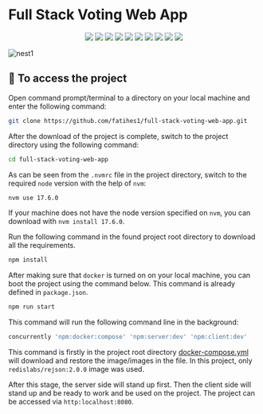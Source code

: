 ﻿
# Full Stack Voting Web App

<div  align="center">

![](https://img.shields.io/badge/nestjs-E0234E?style=for-the-badge&logo=nestjs&logoColor=white)
![](https://img.shields.io/badge/React-20232A?style=for-the-badge&logo=react&logoColor=61DAFB)
![](https://img.shields.io/badge/redis-%23DD0031.svg?&style=for-the-badge&logo=redis&logoColor=white)
![](https://img.shields.io/badge/Socket.io-010101?&style=for-the-badge&logo=Socket.io&logoColor=white)
![](https://img.shields.io/badge/storybook-FF4785?style=for-the-badge&logo=storybook&logoColor=white)
![](https://img.shields.io/badge/Docker-2CA5E0?style=for-the-badge&logo=docker&logoColor=white)
![](https://img.shields.io/badge/Tailwind_CSS-38B2AC?style=for-the-badge&logo=tailwind-css&logoColor=white)
![](https://img.shields.io/badge/TypeScript-007ACC?style=for-the-badge&logo=typescript&logoColor=white)
![](https://img.shields.io/badge/eslint-3A33D1?style=for-the-badge&logo=eslint&logoColor=white)
![](https://img.shields.io/badge/prettier-1A2C34?style=for-the-badge&logo=prettier&logoColor=F7BA3E)

</div>

![nest1](https://user-images.githubusercontent.com/54971670/209147191-37124fec-734d-474d-ad49-25c7731a14bd.PNG)

## 💾   To access the project

Open command prompt/terminal to a directory on your local machine and enter the following command:

```bash
git clone https://github.com/fatihes1/full-stack-voting-web-app.git
```

After the download of the project is complete, switch to the project directory using the following command:

```bash
cd full-stack-voting-web-app
```

As can be seen from the `.nvmrc` file in the project directory, switch to the required `node` version with the help of `nvm`:

```bash
nvm use 17.6.0
```

If your machine does not have the node version specified on `nvm`, you can download with `nvm install 17.6.0`.

Run the following command in the found project root directory to download all the requirements.

```bash
npm install
```

After making sure that `docker` is turned on on your local machine, you can boot the project using the command below. This command is already defined in `package.json`.

```bash
npm run start
```

This command will run the following command line in the background:

```bash
concurrently 'npm:docker:compose' 'npm:server:dev' 'npm:client:dev'
```

This command is firstly in the project root directory [docker-compose.yml](https://github.com/fatihes1/full-stack-voting-web-app/blob/main/docker-compose.yml "docker-compose) .yml") will download and restore the image/images in the file. In this project, only `redislabs/rejson:2.0.0` image was used.

After this stage, the server side will stand up first. Then the client side will stand up and be ready to work and be used on the project. The project can be accessed via `http:localhost:8080`.

